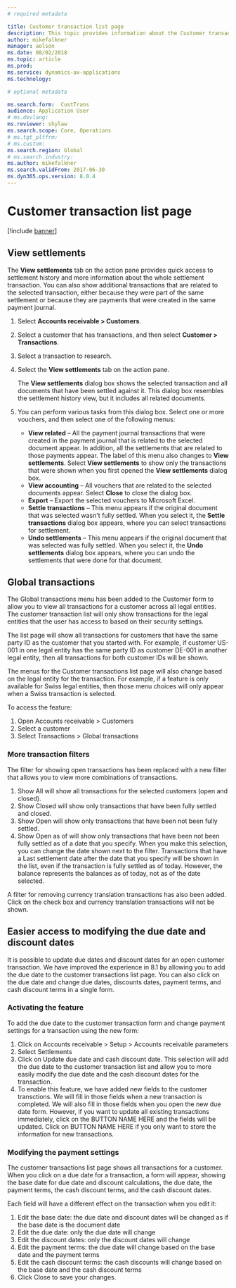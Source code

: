 ```yaml
---
# required metadata

title: Customer transaction list page
description: This topic provides information about the Customer transaction list page for Microsoft Dynamics 365 for Finance and Operations.
author: mikefalkner
manager: aolson
ms.date: 08/02/2018
ms.topic: article
ms.prod: 
ms.service: dynamics-ax-applications
ms.technology: 

# optional metadata

ms.search.form:  CustTrans
audience: Application User
# ms.devlang: 
ms.reviewer: shylaw
ms.search.scope: Core, Operations
# ms.tgt_pltfrm: 
# ms.custom: 
ms.search.region: Global 
# ms.search.industry: 
ms.author: mikefalkner
ms.search.validFrom: 2017-06-30
ms.dyn365.ops.version: 8.0.4
---
```


# Customer transaction list page

[!include [banner](../includes/banner.md)]

## View settlements

The **View settlements** tab on the action pane provides quick access to settlement history and more information about the whole settlement transaction. You can also show additional transactions that are related to the selected transaction, either because they were part of the same settlement or because they are payments that were created in the same payment journal.

1. Select **Accounts receivable \> Customers**.
2. Select a customer that has transactions, and then select **Customer \> Transactions**.
3. Select a transaction to research.
4. Select the **View settlements** tab on the action pane.

    The **View settlements** dialog box shows the selected transaction and all documents that have been settled against it. This dialog box resembles the settlement history view, but it includes all related documents. 

5. You can perform various tasks from this dialog box. Select one or more vouchers, and then select one of the following menus:

    - **View related** – All the payment journal transactions that were created in the payment journal that is related to the selected document appear. In addition, all the settlements that are related to those payments appear. The label of this menu also changes to **View settlements**. Select **View settlements** to show only the transactions that were shown when you first opened the  **View settlements** dialog box.
    - **View accounting** – All vouchers that are related to the selected documents appear. Select **Close** to close the dialog box.
    - **Export** – Export the selected vouchers to Microsoft Excel.
    - **Settle transactions** – This menu appears if the original document that was selected wasn't fully settled. When you select it, the **Settle transactions** dialog box appears, where you can select transactions for settlement.
    - **Undo settlements** – This menu appears if the original document that was selected was fully settled. When you select it, the **Undo settlements** dialog box appears, where you can undo the settlements that were done for that document.
    
## Global transactions

The Global transactions menu has been added to the Customer form to allow you to view all transactions for a customer across all legal entities. The customer transaction list will only show transactions for the legal entities that the user has access to based on their security settings.  

The list page will show all transactions for customers that have the same party ID as the customer that you started with. For example, if customer US-001 in one legal entity has the same party ID as customer DE-001 in another legal entity, then all transactions for both customer IDs will be shown. 

The menus for the Customer transactions list page will also change based on the legal entity for the transaction. For example, if a feature is only available for Swiss legal entities, then those menu choices will only appear when a Swiss transaction is selected.

To access the feature:
1. Open Accounts receivable > Customers 
2. Select a customer
3. Select Transactions > Global transactions

### More transaction filters 

The filter for showing open transactions has been replaced with a new filter that allows you to view more combinations of transactions. 
1. Show All will show all transactions for the selected customers (open and closed).
2. Show Closed will show only transactions that have been fully settled and closed.
3. Show Open will show only transactions that have been not been fully settled.
4. Show Open as of will show only transactions that have been not been fully settled as of a date that you specify. When you make this selection, you can change the date shown next to the filter. Transactions that have a Last settlement date after the date that you specify will be shown in the list, even if the transaction is fully settled as of today. However, the balance represents the balances as of today, not as of the date selected.

A filter for removing currency translation transactions has also been added. Click on the check box and currency translation transactions will not be shown.

## Easier access to modifying the due date and discount dates

It is possible to update due dates and discount dates for an open customer transaction. We have improved the experience in 8.1 by allowing you to add the due date to the customer transactions list page. You can also click on the due date and change due dates, discounts dates, payment terms, and cash discount terms in a single form.

### Activating the feature

To add the due date to the customer transaction form and change payment settings for a transaction using the new form:
1. Click on Accounts receivable > Setup > Accounts receivable parameters
2. Select Settlements
3. Click on Update due date and cash discount date. This selection will add the due date to the customer transaction list and allow you to more easily modify the due date and the cash discount dates for the transaction.
4. To enable this feature, we have added new fields to the customer transctions. We will fill in those fields when a new transaction is completed. We will also fill in those fields when you open the new due date form. However, if you want to update all existing transactions immediately, click on the BUTTON NAME HERE and the fields will be updated. Click on BUTTON NAME HERE if you only want to store the information for new transactions. 

### Modifying the payment settings

The customer transactions list page shows all transactions for a customer. When you click on a due date for a transaction, a form will appear, showing the base date for due date and discount calculations, the due date, the payment terms, the cash discount terms, and the cash discount dates. 

Each field will have a different effect on the transaction when you edit it:
1. Edit the base date: the due date and discount dates will be changed as if the base date is the document date
2. Edit the due date: only the due date will change
3. Edit the discount dates: only the discount dates will change
4. Edit the payment terms: the due date will change based on the base date and the payment terms
5. Edit the cash discount terms: the cash discounts will change based on the base date and the cash discount terms
6. Click Close to save your changes.
